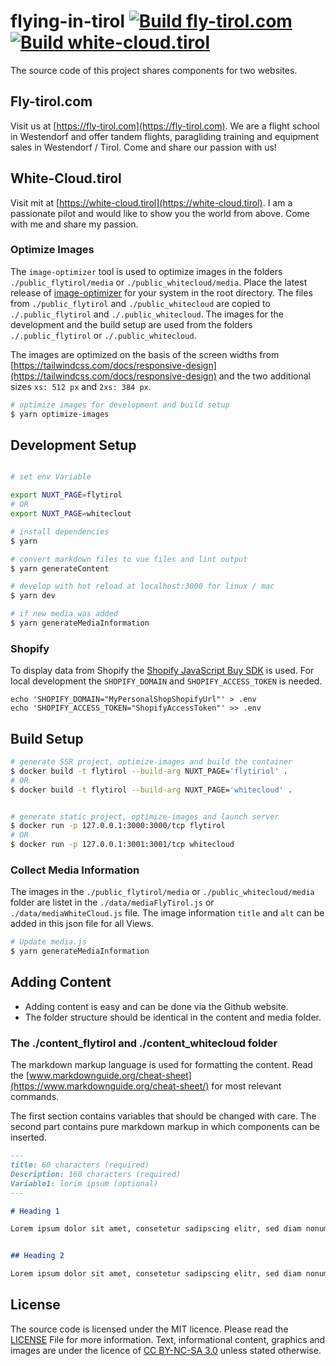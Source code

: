 # flying-in-tirol [![Build fly-tirol.com](https://github.com/naschidaniel/fly-tirol/actions/workflows/build_flytirol.yml/badge.svg)](https://github.com/naschidaniel/fly-tirol/actions/workflows/build_flytirol.yml) [![Build white-cloud.tirol](https://github.com/naschidaniel/fly-tirol/actions/workflows/build_whitecloud.yml/badge.svg)](https://github.com/naschidaniel/fly-tirol/actions/workflows/build_whitecloud.yml)

The source code of this project shares components for two websites.

## Fly-tirol.com
Visit us at [https://fly-tirol.com](https://fly-tirol.com).
We are a flight school in Westendorf and offer tandem flights, paragliding training and equipment sales in Westendorf / Tirol.
Come and share our passion with us!

## White-Cloud.tirol
Visit mit at [https://white-cloud.tirol](https://white-cloud.tirol).
I am a passionate pilot and would like to show you the world from above. Come with me and share my passion.

### Optimize Images

The `image-optimizer` tool is used to optimize images in the folders `./public_flytirol/media` or `./public_whitecloud/media`. Place the latest release of [image-optimizer](https://github.com/naschidaniel/image-optimizer) for your system in the root directory. The files from `./public_flytirol` and `./public_whitecloud` are copied to `./.public_flytirol` and `./.public_whitecloud`. The images for the development and the build setup are used from the folders `./.public_flytirol` or `./.public_whitecloud`. 

The images are optimized on the basis of the screen widths from [https://tailwindcss.com/docs/responsive-design](https://tailwindcss.com/docs/responsive-design) and the two additional sizes `xs: 512 px` and `2xs: 384 px`.

``` bash
# optimize images for development and build setup
$ yarn optimize-images
```

## Development Setup

```bash

# set env Variable

export NUXT_PAGE=flytirol
# OR
export NUXT_PAGE=whiteclout

# install dependencies
$ yarn

# convert markdown files to vue files and lint output
$ yarn generateContent

# develop with hot reload at localhost:3000 for linux / mac
$ yarn dev

# if new media was added
$ yarn generateMediaInformation
```

### Shopify

To display data from Shopify the [Shopify JavaScript Buy SDK](https://www.npmjs.com/package/shopify-buy) is used. For local development the `SHOPIFY_DOMAIN` and `SHOPIFY_ACCESS_TOKEN` is needed.

```
echo 'SHOPIFY_DOMAIN="MyPersonalShopShopifyUrl"' > .env
echo 'SHOPIFY_ACCESS_TOKEN="ShopifyAccessToken"' >> .env
```


## Build Setup

```bash
# generate SSR project, optimize-images and build the container
$ docker build -t flytirol --build-arg NUXT_PAGE='flytiriol' . 
# OR
$ docker build -t flytirol --build-arg NUXT_PAGE='whitecloud' . 


# generate static project, optimize-images and launch server
$ docker run -p 127.0.0.1:3000:3000/tcp flytirol
# OR 
$ docker run -p 127.0.0.1:3001:3001/tcp whitecloud
```

### Collect Media Information

The images in the `./public_flytirol/media` or `./public_whitecloud/media` folder are listet in the `./data/mediaFlyTirol.js` or `./data/mediaWhiteCloud.js` file. The image information `title` and `alt` can be added in this json file for all Views.

``` bash
# Update media.js
$ yarn generateMediaInformation
```

## Adding Content

- Adding content is easy and can be done via the Github website.
- The folder structure should be identical in the content and media folder.
### The ./content_flytirol and ./content_whitecloud folder

The markdown markup language is used for formatting the content. Read the [www.markdownguide.org/cheat-sheet](https://www.markdownguide.org/cheat-sheet/) for most relevant commands.

The first section contains variables that should be changed with care. The second part contains pure markdown markup in which components can be inserted.


```markdown
---
title: 60 characters (required)
Description: 160 characters (required)
Variable1: lorim ipsum (optional)
---

# Heading 1

Lorem ipsum dolor sit amet, consetetur sadipscing elitr, sed diam nonumy eirmod tempor invidunt ut labore et dolore magna aliquyam


## Heading 2

Lorem ipsum dolor sit amet, consetetur sadipscing elitr, sed diam nonumy eirmod tempor invidunt ut labore et dolore magna aliquyam
```

## License
The source code is licensed under the MIT licence. Please read the [LICENSE](LICENSE.md) File for more information.
Text, informational content, graphics and images are under the licence of [CC BY-NC-SA 3.0](https://creativecommons.org/licenses/by-nc-sa/3.0/) unless stated otherwise.
